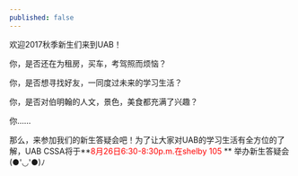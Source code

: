 ```yaml
---
published: false
---
```

欢迎2017秋季新生们来到UAB！

你，是否还在为租房，买车，考驾照而烦恼？

你，是否想寻找好友，一同度过未来的学习生活？

你，是否对伯明翰的人文，景色，美食都充满了兴趣？

你……

那么，来参加我们的新生答疑会吧！为了让大家对UAB的学习生活有全方位的了解，UAB CSSA将于**<font color="red">8月26日6:30-8:30p.m.在shelby 105 </font>** 举办新生答疑会(●'◡'●)ﾉ